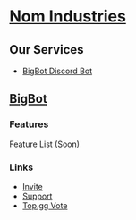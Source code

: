 # [Nom Industries](https://nomindustries.com/bigbot/support)

<h2 id="services"> Our Services </h2>

- [BigBot Discord Bot](#bigbot)



<h2 id="bigbot"> <u>BigBot</u> </h2>

<h3 id="bigbot-features"> Features </h3>

Feature List (Soon)

<h3 id="bigbot-links"> Links </h3>

- [Invite](https://nomindusties.com/bigbot/invite)
- [Support](https://nomindustries.com/bigbot/support)
- [Top.gg Vote](https://nomindustries.com/bigbot/support)
  
 


